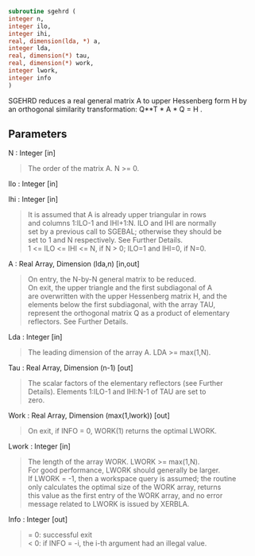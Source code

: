 ```fortran  
subroutine sgehrd (  
integer n,  
integer ilo,  
integer ihi,  
real, dimension(lda, *) a,  
integer lda,  
real, dimension(*) tau,  
real, dimension(*) work,  
integer lwork,  
integer info  
)  
```  
  
SGEHRD reduces a real general matrix A to upper Hessenberg form H by  
an orthogonal similarity transformation:  Q**T * A * Q = H .  
  
## Parameters  
N : Integer [in]  
> The order of the matrix A.  N >= 0.  
  
Ilo : Integer [in]  
  
Ihi : Integer [in]  
> It is assumed that A is already upper triangular in rows  
> and columns 1:ILO-1 and IHI+1:N. ILO and IHI are normally  
> set by a previous call to SGEBAL; otherwise they should be  
> set to 1 and N respectively. See Further Details.  
> 1 <= ILO <= IHI <= N, if N > 0; ILO=1 and IHI=0, if N=0.  
  
A : Real Array, Dimension (lda,n) [in,out]  
> On entry, the N-by-N general matrix to be reduced.  
> On exit, the upper triangle and the first subdiagonal of A  
> are overwritten with the upper Hessenberg matrix H, and the  
> elements below the first subdiagonal, with the array TAU,  
> represent the orthogonal matrix Q as a product of elementary  
> reflectors. See Further Details.  
  
Lda : Integer [in]  
> The leading dimension of the array A.  LDA >= max(1,N).  
  
Tau : Real Array, Dimension (n-1) [out]  
> The scalar factors of the elementary reflectors (see Further  
> Details). Elements 1:ILO-1 and IHI:N-1 of TAU are set to  
> zero.  
  
Work : Real Array, Dimension (max(1,lwork)) [out]  
> On exit, if INFO = 0, WORK(1) returns the optimal LWORK.  
  
Lwork : Integer [in]  
> The length of the array WORK.  LWORK >= max(1,N).  
> For good performance, LWORK should generally be larger.  
> If LWORK = -1, then a workspace query is assumed; the routine  
> only calculates the optimal size of the WORK array, returns  
> this value as the first entry of the WORK array, and no error  
> message related to LWORK is issued by XERBLA.  
  
Info : Integer [out]  
> = 0:  successful exit  
> < 0:  if INFO = -i, the i-th argument had an illegal value.  
  
